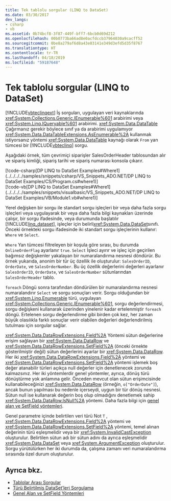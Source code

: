 ```yaml
---
title: Tek tablolu sorgular (LINQ to DataSet)
ms.date: 03/30/2017
dev_langs:
- csharp
- vb
ms.assetid: 0b74bcf8-3f87-449f-bff7-6bcb0d69d212
ms.openlocfilehash: 00b0773ba66ad8e0acfdccb37964030a9cacff52
ms.sourcegitcommit: 0be8a279af6d8a43e03141e349d3efd5d35f8767
ms.translationtype: HT
ms.contentlocale: tr-TR
ms.lasthandoff: 04/18/2019
ms.locfileid: "59187648"
---
```

# <a name="single-table-queries-linq-to-dataset"></a>Tek tablolu sorgular (LINQ to DataSet)
[!INCLUDE[vbteclinqext](../../../../includes/vbteclinqext-md.md)] İş sorguları, uygulayan veri kaynaklarında <xref:System.Collections.Generic.IEnumerable%601> arabirimi veya <xref:System.Linq.IQueryable%601> arabirimi. <xref:System.Data.DataTable> Çağırmanız gerekir böylece sınıf ya da arabirimi uygulamıyor <xref:System.Data.DataTableExtensions.AsEnumerable%2A> kullanmak istiyorsanız yöntemi <xref:System.Data.DataTable> kaynağı olarak `From` yan tümcesi bir [!INCLUDE[vbteclinq](../../../../includes/vbteclinq-md.md)] sorgu.  
  
 Aşağıdaki örnek, tüm çevrimiçi siparişler SalesOrderHeader tablosundan alır ve sipariş kimliği, sipariş tarihi ve sipariş numarası konsola çıkarır.  
  
 [!code-csharp[DP LINQ to DataSet Examples#Where1](../../../../samples/snippets/csharp/VS_Snippets_ADO.NET/DP LINQ to DataSet Examples/CS/Program.cs#where1)]  
 [!code-vb[DP LINQ to DataSet Examples#Where1](../../../../samples/snippets/visualbasic/VS_Snippets_ADO.NET/DP LINQ to DataSet Examples/VB/Module1.vb#where1)] 
  
 Yerel değişken bir sorgu ile standart sorgu işleçleri bir veya daha fazla sorgu işleçleri veya uygulayarak bir veya daha fazla bilgi kaynakları üzerinde çalışır, bir sorgu ifadesinde, veya durumunda başlatılır [!INCLUDE[linq_dataset](../../../../includes/linq-dataset-md.md)], işleçler için belirli<xref:System.Data.DataSet>sınıfı. Önceki örnekteki sorgu ifadesinde iki standart sorgu işleçlerinin kullanır: `Where` ve `Select`.  
  
 `Where` Yan tümcesi filtreleyen bir koşula göre sırası, bu durumda `OnlineOrderFlag` ayarlanır `true`. `Select` İşleci ayırır ve işleç için geçirilen bağımsız değişkenler yakalayan bir numaralandırma nesnesi döndürür. Bu örnek yukarıda, anonim bir tür üç özellik ile oluşturulur: `SalesOrderID`, `OrderDate`, ve `SalesOrderNumber`. Bu üç özellik değerlerini değerleri ayarlanır `SalesOrderID`, `OrderDate`, ve `SalesOrderNumber` sütunlarından `SalesOrderHeader` tablo.  
  
 `foreach` Döngü sonra tarafından döndürülen bir numaralandırma nesnesi numaralandırır `Select` ve sorgu sonuçları verir. Sorgu olduğundan bir <xref:System.Linq.Enumerable> türü, uygulayan <xref:System.Collections.Generic.IEnumerable%601>, sorgu değerlendirmesi, sorgu değişkeni kullanarak üzerinden yinelenir kadar ertelenmiştir `foreach` döngü. Ertelenen sorgu değerlendirme gibi birden çok kez, her zaman büyük olasılıkla farklı sonuçlar verir olabilen değerleri değerlendirilmiş tutulması için sorgular sağlar.  
  
 <xref:System.Data.DataRowExtensions.Field%2A> Yöntemi sütun değerlerine erişim sağlayan bir <xref:System.Data.DataRow> ve <xref:System.Data.DataRowExtensions.SetField%2A> (önceki örnekte gösterilmiştir değil) sütun değerlerini ayarlar bir <xref:System.Data.DataRow>. Her iki <xref:System.Data.DataRowExtensions.Field%2A> yöntemi ve <xref:System.Data.DataRowExtensions.SetField%2A> yöntemi işlemek boş değer atanabilir türleri açıkça null değerler için denetlenecek zorunda kalmazsınız. Her iki yöntemlerdir genel yöntemler, ayrıca, dönüş türü dönüştürme yok anlamına gelir. Önceden mevcut olan sütun erişimcisinde kullanabileceğinizi <xref:System.Data.DataRow> (örneğin, `o["OrderDate"]`), ancak bunun yapılması bu nedenle içerseydi, uygun bir tür dönüş nesnesi.  Sütun null ise kullanarak değerin boş olup olmadığını denetlemek sahip <xref:System.Data.DataRow.IsNull%2A> yöntemi. Daha fazla bilgi için [genel alan ve SetField yöntemleri](../../../../docs/framework/data/adonet/generic-field-and-setfield-methods-linq-to-dataset.md).  
  
 Genel parametre içinde belirtilen veri türü Not `T` , <xref:System.Data.DataRowExtensions.Field%2A> yöntemi ve <xref:System.Data.DataRowExtensions.SetField%2A> yöntemi, temel alınan değerinin türü eşleşmelidir veya bir <xref:System.InvalidCastException> oluşturulur. Belirtilen sütun adı bir sütun adını da ayrıca eşleşmelidir <xref:System.Data.DataSet> veya <xref:System.ArgumentException> oluşturulur. Sorgu yürütülürken her iki durumda da, çalışma zamanı veri numaralandırma sırasında özel durum oluşturulur.  
  
## <a name="see-also"></a>Ayrıca bkz.

- [Tablolar Arası Sorgular](../../../../docs/framework/data/adonet/cross-table-queries-linq-to-dataset.md)
- [Türü Belirtilmiş DataSet’leri Sorgulama](../../../../docs/framework/data/adonet/querying-typed-datasets.md)
- [Genel Alan ve SetField Yöntemleri](../../../../docs/framework/data/adonet/generic-field-and-setfield-methods-linq-to-dataset.md)
